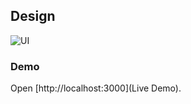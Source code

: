 

## Design

![UI](https://res.cloudinary.com/poolzmooth/image/upload/v1590922580/Screen_Shot_2020-05-31_at_5.52.40_AM.png)



### Demo

Open [http://localhost:3000](Live Demo).

